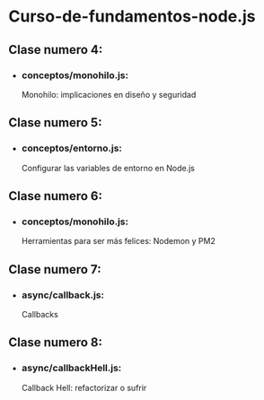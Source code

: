 # Curso-de-fundamentos-node.js

## Clase numero 4:
 - ### conceptos/monohilo.js: 
   Monohilo: implicaciones en diseño y seguridad


## Clase numero 5:
 - ### conceptos/entorno.js: 
   Configurar las variables de entorno en Node.js

## Clase numero 6:
 - ### conceptos/monohilo.js: 
   Herramientas para ser más felices: Nodemon y PM2

## Clase numero 7:
 - ### async/callback.js: 
   Callbacks

## Clase numero 8:
 - ### async/callbackHell.js: 
   Callback Hell: refactorizar o sufrir
